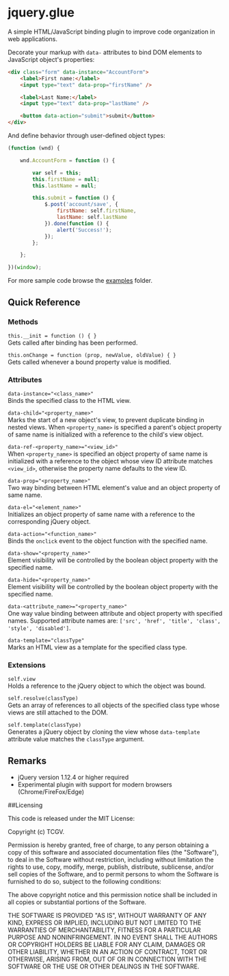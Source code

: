 # jquery.glue
A simple HTML/JavaScript binding plugin to improve code organization in web applications.

Decorate your markup with `data-` attributes to bind DOM elements to JavaScript object's properties:

```HTML
<div class="form" data-instance="AccountForm">
    <label>First name:</label>
    <input type="text" data-prop="firstName" />

    <label>Last Name:</label>
    <input type="text" data-prop="lastName" />

    <button data-action="submit">submit</button>
</div>
```

And define behavior through user-defined object types:

```JavaScript
(function (wnd) {

    wnd.AccountForm = function () {

        var self = this;
        this.firstName = null;
        this.lastName = null;

        this.submit = function () {
            $.post('account/save', {
                firstName: self.firstName,
                lastName: self.lastName
            }).done(function () {
                alert('Success!');
            });
        };

    };

})(window);
```

For more sample code browse the [examples](https://github.com/TCGV/jquery.glue/tree/master/examples) folder.
  
## Quick Reference
  
### Methods

`this.__init = function () { }`  
Gets called after binding has been performed.  
  
`this.onChange = function (prop, newValue, oldValue) { }`  
Gets called whenever a bound property value is modified.  
  
### Attributes

`data-instance="<class_name>"`  
Binds the specified class to the HTML view.  
  
`data-child="<property_name>"`  
Marks the start of a new object's view, to prevent duplicate binding in nested views. When `<property_name>` is specified a parent's object property of same name is initialized with a reference to the child's view object.  
  
`data-ref-<property_name>="<view_id>"`  
When `<property_name>` is specified an object property of same name is initialized with a reference to the object whose view ID attribute matches `<view_id>`, otherwise the property name defaults to the view ID.  
  
`data-prop="<property_name>"`  
Two way binding between HTML element's value and an object property of same name.  
  
`data-el="<element_name>"`  
Initializes an object property of same name with a reference to the corresponding jQuery object.  
  
`data-action="<function_name>"`  
Binds the `onclick` event to the object function with the specified name.  
  
`data-show="<property_name>"`  
Element visibility will be controlled by the boolean object property with the specified name.  
  
`data-hide="<property_name>"`  
Element visibility will be controlled by the boolean object property with the specified name.  
  
`data-<attribute_name>="<property_name>"`  
One way value binding between attribute and object property with specified names. Supported attribute names are: `['src', 'href', 'title', 'class', 'style', 'disabled']`.  
  
`data-template="classType"`  
Marks an HTML view as a template for the specified class type.  
  
### Extensions

`self.view`  
Holds a reference to the jQuery object to which the object was bound.  
  
`self.resolve(classType)`  
Gets an array of references to all objects of the specified class type whose views are still attached to the DOM.  
  
`self.template(classType)`  
Generates a jQuery object by cloning the view whose `data-template` attribute value matches the `classType` argument.  
  
## Remarks

- jQuery version 1.12.4 or higher required
- Experimental plugin with support for modern browsers (Chrome/FireFox/Edge)

##Licensing

This code is released under the MIT License:

Copyright (c) TCGV.

Permission is hereby granted, free of charge, to any person obtaining a copy
of this software and associated documentation files (the "Software"), to deal
in the Software without restriction, including without limitation the rights
to use, copy, modify, merge, publish, distribute, sublicense, and/or sell
copies of the Software, and to permit persons to whom the Software is
furnished to do so, subject to the following conditions:

The above copyright notice and this permission notice shall be included in
all copies or substantial portions of the Software.

THE SOFTWARE IS PROVIDED "AS IS", WITHOUT WARRANTY OF ANY KIND, EXPRESS OR
IMPLIED, INCLUDING BUT NOT LIMITED TO THE WARRANTIES OF MERCHANTABILITY,
FITNESS FOR A PARTICULAR PURPOSE AND NONINFRINGEMENT. IN NO EVENT SHALL THE
AUTHORS OR COPYRIGHT HOLDERS BE LIABLE FOR ANY CLAIM, DAMAGES OR OTHER
LIABILITY, WHETHER IN AN ACTION OF CONTRACT, TORT OR OTHERWISE, ARISING FROM,
OUT OF OR IN CONNECTION WITH THE SOFTWARE OR THE USE OR OTHER DEALINGS IN
THE SOFTWARE.

